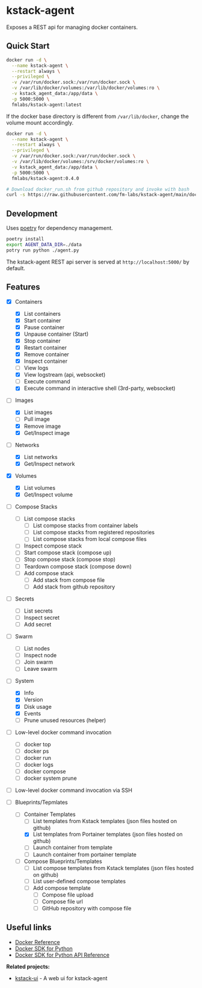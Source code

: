 # kstack-agent

Exposes a REST api for managing docker containers.


## Quick Start

```bash
docker run -d \
  --name kstack-agent \
  --restart always \
  --privileged \
  -v /var/run/docker.sock:/var/run/docker.sock \
  -v /var/lib/docker/volumes:/var/lib/docker/volumes:ro \
  -v kstack_agent_data:/app/data \
  -p 5000:5000 \
  fmlabs/kstack-agent:latest
```

If the docker base directory is different from `/var/lib/docker`, change the volume mount accordingly.

```bash
docker run -d \
  --name kstack-agent \
  --restart always \
  --privileged \
  -v /var/run/docker.sock:/var/run/docker.sock \
  -v /var/lib/docker/volumes:/srv/docker/volumes:ro \
  -v kstack_agent_data:/app/data \
  -p 5000:5000 \
  fmlabs/kstack-agent:0.4.0
```

```bash
# Download docker_run.sh from github repository and invoke with bash
curl -s https://raw.githubusercontent.com/fm-labs/kstack-agent/main/docker_run.sh | bash
```

## Development

Uses [poetry](https://python-poetry.org/) for dependency management.

```bash
poetry install
export AGENT_DATA_DIR=./data
potry run python ./agent.py
```

The kstack-agent REST api server is served at `http://localhost:5000/` by default.

## Features

- [x] Containers
  - [x] List containers
  - [x] Start container
  - [x] Pause container
  - [x] Unpause container (Start)
  - [x] Stop container
  - [x] Restart container
  - [x] Remove container
  - [x] Inspect container
  - [ ] View logs
  - [x] View logstream (api, websocket)
  - [ ] Execute command
  - [x] Execute command in interactive shell (3rd-party, websocket)
- [ ] Images
  - [x] List images
  - [ ] Pull image
  - [x] Remove image
  - [x] Get/Inspect image
- [ ] Networks
  - [x] List networks
  - [x] Get/Inspect network
- [x] Volumes
  - [x] List volumes
  - [x] Get/Inspect volume
- [ ] Compose Stacks
  - [ ] List compose stacks
    - [ ] List compose stacks from container labels
    - [ ] List compose stacks from registered repositories
    - [ ] List compose stacks from local compose files
  - [ ] Inspect compose stack
  - [ ] Start compose stack (compose up)
  - [ ] Stop compose stack (compose stop)
  - [ ] Teardown compose stack (compose down)
  - [ ] Add compose stack
    - [ ] Add stack from compose file
    - [ ] Add stack from github repository
- [ ] Secrets
  - [ ] List secrets
  - [ ] Inspect secret
  - [ ] Add secret
- [ ] Swarm
  - [ ] List nodes
  - [ ] Inspect node
  - [ ] Join swarm
  - [ ] Leave swarm
- [ ] System
  - [x] Info
  - [x] Version
  - [x] Disk usage
  - [x] Events
  - [ ] Prune unused resources (helper)

- [ ] Low-level docker command invocation
  - [ ] docker top
  - [ ] docker ps
  - [ ] docker run
  - [ ] docker logs
  - [ ] docker compose
  - [ ] docker system prune
- [ ] Low-level docker command invocation via SSH

- [ ] Blueprints/Tepmlates
  - [ ] Container Templates
    - [ ] List templates from Kstack templates (json files hosted on github)
    - [x] List templates from Portainer templates (json files hosted on github)
    - [ ] Launch container from template
    - [ ] Launch container from portainer template

  - [ ] Compose Blueprints/Templates
    - [ ] List compose templates from Kstack templates (json files hosted on github)
    - [ ] List user-defined compose templates
    - [ ] Add compose template
      - [ ] Compose file upload
      - [ ] Compose file url
      - [ ] GitHub repository with compose file

## Useful links

- [Docker Reference](https://docs.docker.com/reference/)
- [Docker SDK for Python](https://docker-py.readthedocs.io/en/stable/)
- [Docker SDK for Python API Reference](https://docker-py.readthedocs.io/en/stable/api.html)


**Related projects:**
- [kstack-ui](https://github.com/fm-labs/kstack-ui) - A web ui for kstack-agent